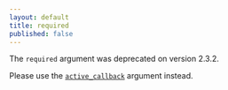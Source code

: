 ```yaml
---
layout: default
title: required
published: false
---
```


The `required` argument was deprecated on version 2.3.2.

Please use the [`active_callback`](active_callback) argument instead.
